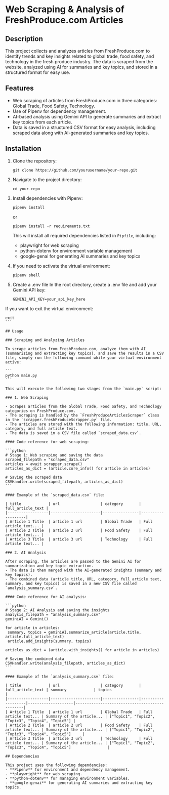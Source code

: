 
# Web Scraping & Analysis of FreshProduce.com Articles

## Description

This project collects and analyzes articles from FreshProduce.com to identify trends and key insights related to global trade, food safety, and technology in the fresh produce industry. The data is scraped from the website, analyzed using AI for summaries and key topics, and stored in a structured format for easy use.

## Features

- Web scraping of articles from FreshProduce.com in three categories: Global Trade, Food Safety, Technology.
- Use of Pipenv for dependency management.
- AI-based analysis using Gemini API to generate summaries and extract key topics from each article.
- Data is saved in a structured CSV format for easy analysis, including scraped data along with AI-generated summaries and key topics.

## Installation

1. Clone the repository:
   ```
   git clone https://github.com/yourusername/your-repo.git
   ```

2. Navigate to the project directory:
   ```
   cd your-repo
   ```

3. Install dependencies with Pipenv:
   ```
   pipenv install
   ```
   or
   ```
   pipenv install -r requirements.txt
   ```

   This will install all required dependencies listed in `Pipfile`, including:
   - playwright for web scraping
   - python-dotenv for environment variable management
   - google-genai for generating AI summaries and key topics

5. If you need to activate the virtual environment:
   ```
   pipenv shell
   ```

6. Create a .env file
In the root directory, create a .env file and add your Gemini API key:
   ```
   GEMINI_API_KEY=your_api_key_here
   ```

If you want to exit the virtual environment:
   ````
   exit
   ```

## Usage

### Scraping and Analyzing Articles

To scrape articles from FreshProduce.com, analyze them with AI (summarizing and extracting key topics), and save the results in a CSV file, simply run the following command while your virtual environment active:

```
python main.py
```

This will execute the following two stages from the `main.py` script:

### 1. Web Scraping

- Scrapes articles from the Global Trade, Food Safety, and Technology categories on FreshProduce.com.
- The scraping is handled by the `FreshProduceArticlesScraper` class in the `scrapper.freshProduceScrapper.py` file.
- The articles are stored with the following information: title, URL, category, and full article text.
- The data is saved in a CSV file called `scraped_data.csv`.

#### Code reference for web scraping:

```python
# Stage 1: Web scraping and saving the data
scraped_filepath = "scraped_data.csv"
articles = await scrapper.scrape()
articles_as_dict = (article.core_info() for article in articles)

# Saving the scraped data
CSVHandler.write(scraped_filepath, articles_as_dict)
```

#### Example of the `scraped_data.csv` file:

| title            | url                  | category       | full_article_text |
|------------------|----------------------|----------------|-------------------|
| Article 1 Title  | article 1 url        | Global Trade   | Full article text... |
| Article 2 Title  | article 2 url        | Food Safety    | Full article text... |
| Article 3 Title  | article 3 url        | Technology     | Full article text... |

### 2. AI Analysis

After scraping, the articles are passed to the Gemini AI for summarization and key topic extraction.
- The data is then merged with the AI-generated insights (summary and key topics).
- The combined data (article title, URL, category, full article text, summary, and key topics) is saved in a new CSV file called `analysis_summary.csv`.

#### Code reference for AI analysis:

```python
# Stage 2: AI Analysis and saving the insights
analysis_filepath = "analysis_summary.csv"
geminiAI = Gemini()

for article in articles:
    summary, topics = geminiAI.summarize_article(article.title, article.full_article_text)
    article.add_insights(summary, topics)

articles_as_dict = (article.with_insights() for article in articles)

# Saving the combined data
CSVHandler.write(analysis_filepath, articles_as_dict)
```

#### Example of the `analysis_summary.csv` file:

| title            | url                  | category       | full_article_text | summary            | topics                                        |
|------------------|----------------------|----------------|-------------------|--------------------|-----------------------------------------------|
| Article 1 Title  | article 1 url        | Global Trade   | Full article text... | Summary of the article... | ["Topic1", "Topic2", "Topic3", "Topic4", "Topic5"] |
| Article 2 Title  | article 2 url        | Food Safety    | Full article text... | Summary of the article... | ["Topic1", "Topic2", "Topic3", "Topic4", "Topic5"]     |
| Article 3 Title  | article 3 url        | Technology     | Full article text... | Summary of the article... | ["Topic1", "Topic2", "Topic3", "Topic4", "Topic5"]                |

## Dependencies

This project uses the following dependencies:
- **Pipenv** for environment and dependency management.
- **playwright** for web scraping.
- **python-dotenv** for managing environment variables.
- **google-genai** for generating AI summaries and extracting key topics.
